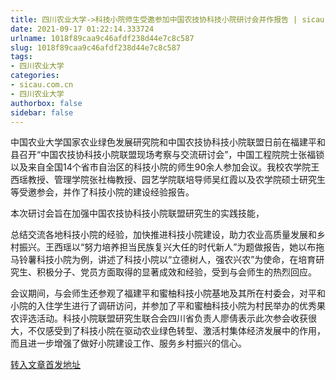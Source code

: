 ```yaml
---
title: 四川农业大学->科技小院师生受邀参加中国农技协科技小院研讨会并作报告 | sicau.com.cn
date: 2021-09-17 01:22:14.333724
urlname: 1018f89caa9c46afdf238d44e7c8c587
slug: 1018f89caa9c46afdf238d44e7c8c587
tags: 
- 四川农业大学
categories:
- sicau.com.cn
- 四川农业大学
authorbox: false
sidebar: false
---
```

中国农业大学国家农业绿色发展研究院和中国农技协科技小院联盟日前在福建平和县召开“中国农技协科技小院联盟现场考察与交流研讨会”，中国工程院院士张福锁以及来自全国14个省市自治区的科技小院的师生90余人参加会议。我校农学院王西瑶教授、管理学院张社梅教授、园艺学院联培导师吴红霞以及农学院硕士研究生等受邀参会，并作了科技小院的建设经验报告。  

本次研讨会旨在加强中国农技协科技小院联盟研究生的实践技能，
<!--more-->
总结交流各地科技小院的经验，加快推进科技小院建设，助力农业高质量发展和乡村振兴。王西瑶以“努力培养担当民族复兴大任的时代新人”为题做报告，她以布拖马铃薯科技小院为例，讲述了科技小院以“立德树人，强农兴农”为使命，在培育研究生、积极分子、党员方面取得的显著成效和经验，受到与会师生的热烈回应。

会议期间，与会师生还参观了福建平和蜜柚科技小院基地及其所在村委会，对平和小院的入住学生进行了调研访问，并参加了平和蜜柚科技小院为村民举办的优秀果农评选活动。科技小院联盟研究生联合会四川省负责人廖倩表示此次参会收获很大，不仅感受到了科技小院在驱动农业绿色转型、激活村集体经济发展中的作用，而且进一步增强了做好小院建设工作、服务乡村振兴的信心。



[转入文章首发地址](https://news.sicau.edu.cn/info/1078/64424.htm)